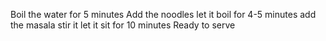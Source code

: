 Boil the water for 5 minutes 
Add the noodles 
let it boil for 4-5 minutes 
add the masala 
stir it 
let it sit for 10 minutes 
Ready to serve 
